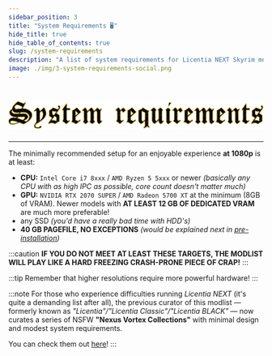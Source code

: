 ```yaml
---
sidebar_position: 3
title: "System Requirements 🖥️"
hide_title: true
hide_table_of_contents: true
slug: /system-requirements
description: "A list of system requirements for Licentia NEXT Skyrim modlist"
image: ./img/3-system-requirements-social.png
---
```


# ![System Requirements](./img/3-system-requirements.png)

---

The minimally recommended setup for an enjoyable experience **at 1080p** is at least:

- **CPU:** `Intel Core i7 8xxx` / `AMD Ryzen 5 5xxx` or newer _(basically any CPU with as high IPC as possible, core count doesn't matter much)_
- **GPU:** `NVIDIA RTX 2070 SUPER` / `AMD Radeon 5700 XT` at the minimum (8GB of VRAM). Newer models with **AT LEAST 12 GB OF DEDICATED VRAM** are much more preferable!
- any SSD _(you'd have a really bad time with HDD's)_
- **40 GB PAGEFILE, NO EXCEPTIONS** _(would be explained next in [pre-installation](pre-installation#general-pc-adjustments))_

:::caution
**IF YOU DO NOT MEET AT LEAST THESE TARGETS, THE MODLIST WILL PLAY LIKE A HARD FREEZING CRASH-PRONE PIECE OF CRAP!**
:::

:::tip
Remember that higher resolutions require more powerful hardware!
:::

:::note
For those who experience difficulties running *Licentia NEXT* (it's quite a demanding list after all), the previous curator of this modlist — formerly known as *"Licentia"/"Licentia Classic"/"Licentia BLACK"* — now curates a series of NSFW **"Nexus Vortex Collections"** with minimal design and modest system requirements.

You can check them out [here](https://next.nexusmods.com/profile/vexation1977/collections)!
:::